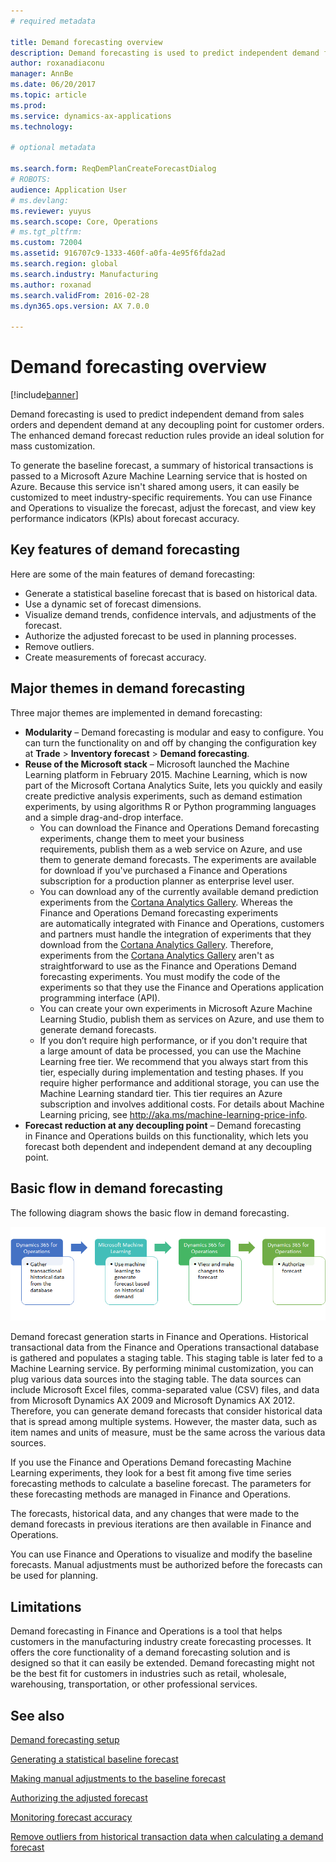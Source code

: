 ```yaml
---
# required metadata

title: Demand forecasting overview
description: Demand forecasting is used to predict independent demand from sales orders and dependent demand at any decoupling point for customer orders. The enhanced demand forecast reduction rules provide an ideal solution for mass customization.
author: roxanadiaconu
manager: AnnBe
ms.date: 06/20/2017
ms.topic: article
ms.prod: 
ms.service: dynamics-ax-applications
ms.technology: 

# optional metadata

ms.search.form: ReqDemPlanCreateForecastDialog
# ROBOTS: 
audience: Application User
# ms.devlang: 
ms.reviewer: yuyus
ms.search.scope: Core, Operations
# ms.tgt_pltfrm: 
ms.custom: 72004
ms.assetid: 916707c9-1333-460f-a0fa-4e95f6fda2ad
ms.search.region: global
ms.search.industry: Manufacturing
ms.author: roxanad
ms.search.validFrom: 2016-02-28
ms.dyn365.ops.version: AX 7.0.0

---
```


# Demand forecasting overview

[!include[banner](../includes/banner.md)]


Demand forecasting is used to predict independent demand from sales orders and dependent demand at any decoupling point for customer orders. The enhanced demand forecast reduction rules provide an ideal solution for mass customization.

To generate the baseline forecast, a summary of historical transactions is passed to a Microsoft Azure Machine Learning service that is hosted on Azure. Because this service isn't shared among users, it can easily be customized to meet industry-specific requirements. You can use Finance and Operations to visualize the forecast, adjust the forecast, and view key performance indicators (KPIs) about forecast accuracy.

## Key features of demand forecasting
Here are some of the main features of demand forecasting:

-   Generate a statistical baseline forecast that is based on historical data.
-   Use a dynamic set of forecast dimensions.
-   Visualize demand trends, confidence intervals, and adjustments of the forecast.
-   Authorize the adjusted forecast to be used in planning processes.
-   Remove outliers.
-   Create measurements of forecast accuracy.

## Major themes in demand forecasting
Three major themes are implemented in demand forecasting:

-   **Modularity** – Demand forecasting is modular and easy to configure. You can turn the functionality on and off by changing the configuration key at **Trade** &gt; **Inventory forecast** &gt; **Demand forecasting**.
-   **Reuse of the Microsoft stack** – Microsoft launched the Machine Learning platform in February 2015. Machine Learning, which is now part of the Microsoft Cortana Analytics Suite, lets you quickly and easily create predictive analysis experiments, such as demand estimation experiments, by using algorithms R or Python programming languages and a simple drag-and-drop interface.
    -   You can download the Finance and Operations Demand forecasting experiments, change them to meet your business requirements, publish them as a web service on Azure, and use them to generate demand forecasts. The experiments are available for download if you've purchased a Finance and Operations subscription for a production planner as enterprise level user.
    -   You can download any of the currently available demand prediction experiments from the [Cortana Analytics Gallery](https://gallery.cortanaanalytics.com/). Whereas the Finance and Operations Demand forecasting experiments are automatically integrated with Finance and Operations, customers and partners must handle the integration of experiments that they download from the [Cortana Analytics Gallery](https://gallery.cortanaanalytics.com/). Therefore, experiments from the [Cortana Analytics Gallery](https://gallery.cortanaanalytics.com/) aren't as straightforward to use as the Finance and Operations Demand forecasting experiments. You must modify the code of the experiments so that they use the Finance and Operations application programming interface (API).
    -   You can create your own experiments in Microsoft Azure Machine Learning Studio, publish them as services on Azure, and use them to generate demand forecasts.
    -   If you don’t require high performance, or if you don't require that a large amount of data be processed, you can use the Machine Learning free tier. We recommend that you always start from this tier, especially during implementation and testing phases. If you require higher performance and additional storage, you can use the Machine Learning standard tier. This tier requires an Azure subscription and involves additional costs. For details about Machine Learning pricing, see <http://aka.ms/machine-learning-price-info>.
-   **Forecast reduction at any decoupling point** – Demand forecasting in Finance and Operations builds on this functionality, which lets you forecast both dependent and independent demand at any decoupling point.

## Basic flow in demand forecasting
The following diagram shows the basic flow in demand forecasting. 

[![demand forecasting introduction diagram](./media/demand-forecasting-introduction.png)](./media/demand-forecasting-introduction.png)

Demand forecast generation starts in Finance and Operations. Historical transactional data from the Finance and Operations transactional database is gathered and populates a staging table. This staging table is later fed to a Machine Learning service. By performing minimal customization, you can plug various data sources into the staging table. The data sources can include Microsoft Excel files, comma-separated value (CSV) files, and data from Microsoft Dynamics AX 2009 and Microsoft Dynamics AX 2012. Therefore, you can generate demand forecasts that consider historical data that is spread among multiple systems. However, the master data, such as item names and units of measure, must be the same across the various data sources.

If you use the Finance and Operations Demand forecasting Machine Learning experiments, they look for a best fit among five time series forecasting methods to calculate a baseline forecast. The parameters for these forecasting methods are managed in Finance and Operations. 

The forecasts, historical data, and any changes that were made to the demand forecasts in previous iterations are then available in Finance and Operations. 

You can use Finance and Operations to visualize and modify the baseline forecasts. Manual adjustments must be authorized before the forecasts can be used for planning.

## Limitations
Demand forecasting in Finance and Operations is a tool that helps customers in the manufacturing industry create forecasting processes. It offers the core functionality of a demand forecasting solution and is designed so that it can easily be extended. Demand forecasting might not be the best fit for customers in industries such as retail, wholesale, warehousing, transportation, or other professional services.

See also
--------

[Demand forecasting setup](demand-forecasting-setup.md)

[Generating a statistical baseline forecast](generate-statistical-baseline-forecast.md)

[Making manual adjustments to the baseline forecast](manual-adjustments-baseline-forecast.md)

[Authorizing the adjusted forecast](authorize-adjusted-forecast.md)

[Monitoring forecast accuracy](monitor-forecast-accuracy.md)

[Remove outliers from historical transaction data when calculating a demand forecast](remove-historical-outliers-calculating-demand-forecast.md)



